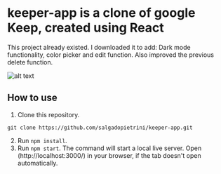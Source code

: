 # keeper-app is a clone of google Keep, created using React

This project already existed. I downloaded it to add:
Dark mode functionality, color picker and edit function. Also improved the previous delete function.

![alt text](https://i.ibb.co/G5ZHscB/keeper-app-LG.png)

## How to use

1. Clone this repository.

```
git clone https://github.com/salgadopietrini/keeper-app.git
```

2. Run `npm install`.
3. Run `npm start`. The command will start a local live server. Open (http://localhost:3000/) in your browser, if the tab doesn't open automatically.



